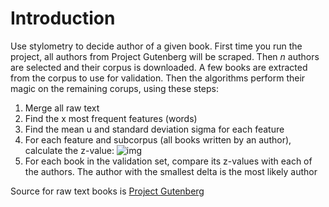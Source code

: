 # Introduction

Use stylometry to decide author of a given book.
First time you run the project, all authors from Project Gutenberg will be scraped. Then _n_ authors are selected and their corpus is downloaded. A few books are extracted from the corpus to use for validation. Then the algorithms perform their magic on the remaining corups, using these steps:

1. Merge all raw text
2. Find the x most frequent features (words)
3. Find the mean u and standard deviation sigma for each feature
4. For each feature and subcorpus (all books written by an author), calculate the z-value:
   ![img](http://latex.codecogs.com/svg.latex?Z_{i}%3D\frac{C_{i}-\mu_{i}}{\sigma_{i}})
5. For each book in the validation set, compare its z-values with each of the authors. The author with the smallest delta is the most likely author

Source for raw text books is [Project Gutenberg](https://www.gutenberg.org/)
